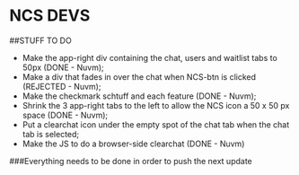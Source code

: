 # NCS DEVS

##STUFF TO DO  

* Make the app-right div containing the chat, users and waitlist tabs to 50px (DONE - Nuvm);  
* Make a div that fades in over the chat when NCS-btn is clicked (REJECTED - Nuvm);  
* Make the checkmark schtuff and each feature (DONE - Nuvm);  
* Shrink the 3 app-right tabs to the left to allow the NCS icon a 50 x 50 px space (DONE - Nuvm);  
* Put a clearchat icon under the empty spot of the chat tab when the chat tab is selected;  
* Make the JS to do a browser-side clearchat (DONE - Nuvm)  

###Everything needs to be done in order to push the next update
